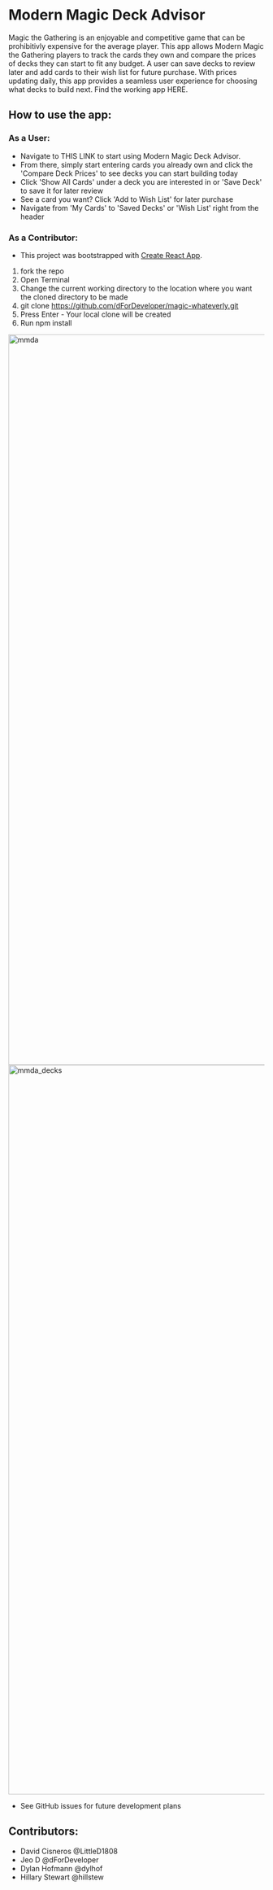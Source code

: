 # Modern Magic Deck Advisor

Magic the Gathering is an enjoyable and competitive game that can be prohibitivly expensive for the average player. 
This app allows Modern Magic the Gathering players to track the cards they own and compare the prices of decks they
can start to fit any budget.  A user can save decks to review later and add cards to their wish list for future 
purchase. With prices updating daily, this app provides a seamless user experience for choosing what decks to build 
next. Find the working app HERE.

## How to use the app:
  ### As a User:
  - Navigate to THIS LINK to start using Modern Magic Deck Advisor.
  - From there, simply start entering cards you already own and click the 'Compare Deck Prices' to see decks you can
    start building today
  - Click 'Show All Cards' under a deck you are interested in or 'Save Deck' to save it for later review
  - See a card you want? Click 'Add to Wish List' for later purchase
  - Navigate from 'My Cards' to 'Saved Decks' or 'Wish List' right from the header
  
  ### As a Contributor: 
  - This project was bootstrapped with [Create React App](https://github.com/facebook/create-react-app).
  1. fork the repo
  2. Open Terminal
  3. Change the current working directory to the location where you want the cloned directory to be made
  4. git clone https://github.com/dForDeveloper/magic-whateverly.git
  5. Press Enter - Your local clone will be created
  6. Run npm install

<img width="1436" alt="mmda" src="https://user-images.githubusercontent.com/37079656/50623609-dae7f100-0ed4-11e9-8a51-39db1a97e5e4.png">

<img width="1434" alt="mmda_decks" src="https://user-images.githubusercontent.com/37079656/50623623-04088180-0ed5-11e9-8b1e-67f0412267c5.png">

- See GitHub issues for future development plans

## Contributors:
- David Cisneros @LittleD1808 
- Jeo D @dForDeveloper
- Dylan Hofmann @dylhof
- Hillary Stewart @hillstew